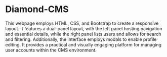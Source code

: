 # Diamond-CMS

 This webpage employs HTML, CSS, and Bootstrap to create a responsive layout. It features a dual-panel layout, with the left panel hosting navigation and essential details, while the right panel lists users and allows for search and filtering. Additionally, the interface employs modals to enable profile editing. It provides a practical and visually engaging platform for managing user accounts within the CMS environment.
